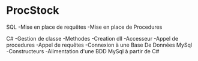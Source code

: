# ProcStock
  SQL
  -Mise en place de requêtes
  -Mise en place de Procedures
  
  C#
  -Gestion de classe
  -Methodes
  -Creation dll
  -Accesseur
  -Appel de procedures
  -Appel de requêtes
  -Connexion à une Base De Données MySql
  -Constructeurs
  -Alimentation d'une BDD MySql à partir de C#
